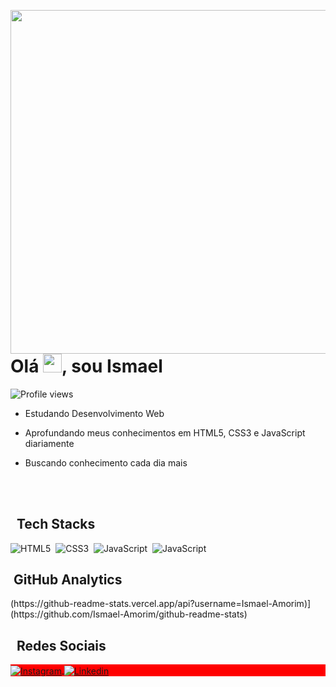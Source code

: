 <img align="right" height="550em"
src="https://raw.githubusercontent.com/gist/Ismael-Amorim/7cca9e6d2fb2efb743a11b973a8cf56c/raw/a22765dcf19bc6e23641f684b1dbd9b7b418942b/githubcard.svg"/>

<h1 align ="left"> Olá <img src="https://raw.githubusercontent.com/kaueMarques/kaueMarques/master/hi.gif" width="30px">, sou Ismael </h1>



<p align="left"> <img src="https://komarev.com/ghpvc/?username=Ismael-Amorim&color=yellow" alt="Profile views" /> </p>

- Estudando Desenvolvimento Web

- Aprofundando meus conhecimentos em HTML5, CSS3 e JavaScript diariamente

- Buscando conhecimento cada dia mais

<br><br>

## &nbsp; Tech Stacks


![HTML5](https://img.shields.io/badge/-HTML-05122A?style=flat&logo=HTML5)&nbsp;
![CSS3](https://img.shields.io/badge/-CSS3-05122A?style=flat&logo=CSS3)&nbsp;
![JavaScript](https://img.shields.io/badge/-JavaScript-05122A?style=flat&logo=javascript)&nbsp;
![JavaScript](https://img.shields.io/badge/-VisualStudioCode-05122A?style=flat&logo=VisualStudioCode)&nbsp;

## &nbsp;GitHub Analytics

<p align="left">
(https://github-readme-stats.vercel.app/api?username=Ismael-Amorim)](https://github.com/Ismael-Amorim/github-readme-stats)

## &nbsp; Redes Sociais
<p align="left" style="background:red">
<a href="https://www.instagram.com/_cunhaismael/" target="_blank">
      <img align="center" src="https://img.shields.io/badge/-Ismael%20Amorim-05122A?style=flat&logo=instagram" alt="Instagram"/>
<a href="https://www.linkedin.com/in/ismael-cunha/ target="_blank">
      <img align="center" src="https://img.shields.io/badge/Ismael%20Amorim-05122A?style=flat&logo=linkedin" alt="Linkedin"/>
</a>
</p>
